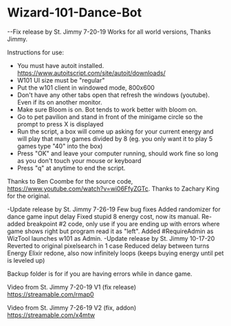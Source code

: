 # Wizard-101-Dance-Bot

--Fix release by St. Jimmy 7-20-19
Works for all world versions, Thanks Jimmy.

Instructions for use:
- You must have autoit installed. https://www.autoitscript.com/site/autoit/downloads/
- W101 UI size must be "regular"
- Put the w101 client in windowed mode, 800x600
- Don't have any other tabs open that refresh the windows (youtube). Even if its on another monitor. 
- Make sure Bloom is on. Bot tends to work better with bloom on.
- Go to pet pavilion and stand in front of the minigame circle so the prompt to press X is displayed
- Run the script, a box will come up asking for your current energy and will play that many games divided by 8 (eg. you only want it to play 5 games type "40" into the box)
- Press "OK" and leave your computer running, should work fine so long as you don't touch your mouse or keyboard
- Press "q" at anytime to end the script.

Thanks to Ben Coombe for the source code, https://www.youtube.com/watch?v=wi06FfyZGTc.
Thanks to Zachary King for the original.


-Update release by St. Jimmy 7-26-19
Few bug fixes
Added randomizer for dance game input delay
Fixed stupid 8 energy cost, now its manual.
Re-added breakpoint #2 code, only use if you are ending up with errors where game shows right but program read it as "left".
Added #RequireAdmin as WizTool launches w101 as Admin.
-Update release by St. Jimmy 10-17-20
Reverted to original pixelsearch in 1 case
Reduced delay between turns
Energy Elixir redone, also now infinitely loops (keeps buying energy until pet is leveled up)


Backup folder is for if you are having errors while in dance game.


Video from St. Jimmy 7-20-19 
V1 (fix release)
https://streamable.com/rmap0

Video from St. Jimmy 7-26-19
V2 (fix, addon)
https://streamable.com/x4mtw
